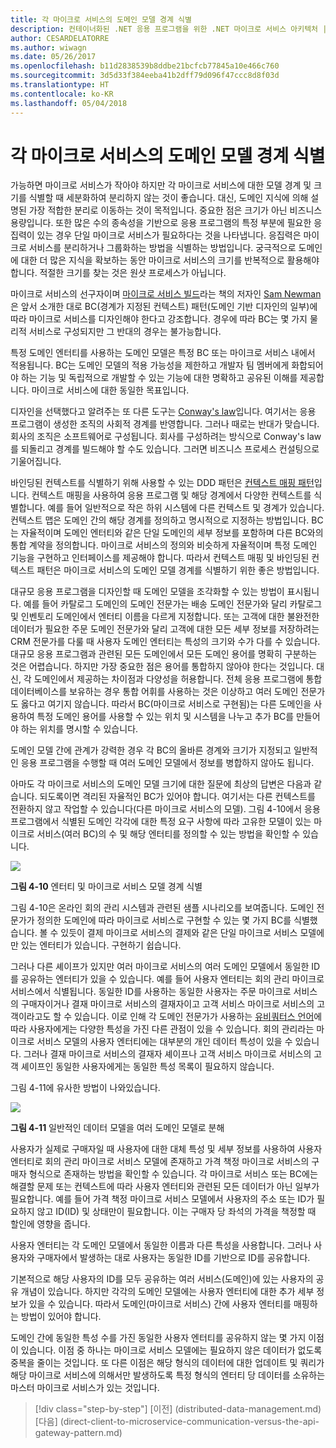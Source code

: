 ```yaml
---
title: 각 마이크로 서비스의 도메인 모델 경계 식별
description: 컨테이너화된 .NET 응용 프로그램을 위한 .NET 마이크로 서비스 아키텍처 | 각 마이크로 서비스의 도메인 모델 경계 식별
author: CESARDELATORRE
ms.author: wiwagn
ms.date: 05/26/2017
ms.openlocfilehash: b11d2838539b8ddbe21bcfcb77845a10e466c760
ms.sourcegitcommit: 3d5d33f384eeba41b2dff79d096f47ccc8d8f03d
ms.translationtype: HT
ms.contentlocale: ko-KR
ms.lasthandoff: 05/04/2018
---
```

# <a name="identify-domain-model-boundaries-for-each-microservice"></a>각 마이크로 서비스의 도메인 모델 경계 식별

가능하면 마이크로 서비스가 작아야 하지만 각 마이크로 서비스에 대한 모델 경계 및 크기를 식별할 때 세분화하여 분리하지 않는 것이 좋습니다. 대신, 도메인 지식에 의해 설명된 가장 적합한 분리로 이동하는 것이 목적입니다. 중요한 점은 크기가 아닌 비즈니스 용량입니다. 또한 많은 수의 종속성을 기반으로 응용 프로그램의 특정 부분에 필요한 응집력이 있는 경우 단일 마이크로 서비스가 필요하다는 것을 나타냅니다. 응집력은 마이크로 서비스를 분리하거나 그룹화하는 방법을 식별하는 방법입니다. 궁극적으로 도메인에 대한 더 많은 지식을 확보하는 동안 마이크로 서비스의 크기를 반복적으로 활용해야 합니다. 적절한 크기를 찾는 것은 원샷 프로세스가 아닙니다.

마이크로 서비스의 선구자이며 [마이크로 서비스 빌드](https://samnewman.io/books/building_microservices/)라는 책의 저자인 [Sam Newman](https://samnewman.io/)은 앞서 소개한 대로 BC(경계가 지정된 컨텍스트) 패턴(도메인 기반 디자인의 일부)에 따라 마이크로 서비스를 디자인해야 한다고 강조합니다. 경우에 따라 BC는 몇 가지 물리적 서비스로 구성되지만 그 반대의 경우는 불가능합니다.

특정 도메인 엔터티를 사용하는 도메인 모델은 특정 BC 또는 마이크로 서비스 내에서 적용됩니다. BC는 도메인 모델의 적용 가능성을 제한하고 개발자 팀 멤버에게 화합되어야 하는 기능 및 독립적으로 개발할 수 있는 기능에 대한 명확하고 공유된 이해를 제공합니다. 마이크로 서비스에 대한 동일한 목표입니다.

디자인을 선택했다고 알려주는 또 다른 도구는 [Conway's law](https://en.wikipedia.org/wiki/Conway%27s_law)입니다. 여기서는 응용 프로그램이 생성한 조직의 사회적 경계를 반영합니다. 그러나 때로는 반대가 맞습니다. 회사의 조직은 소프트웨어로 구성됩니다. 회사를 구성하려는 방식으로 Conway's law를 되돌리고 경계를 빌드해야 할 수도 있습니다. 그러면 비즈니스 프로세스 컨설팅으로 기울어집니다.

바인딩된 컨텍스트를 식별하기 위해 사용할 수 있는 DDD 패턴은 [컨텍스트 매핑 패턴](https://www.infoq.com/articles/ddd-contextmapping)입니다. 컨텍스트 매핑을 사용하여 응용 프로그램 및 해당 경계에서 다양한 컨텍스트를 식별합니다. 예를 들어 일반적으로 작은 하위 시스템에 다른 컨텍스트 및 경계가 있습니다. 컨텍스트 맵은 도메인 간의 해당 경계를 정의하고 명시적으로 지정하는 방법입니다. BC는 자율적이며 도메인 엔터티와 같은 단일 도메인의 세부 정보를 포함하며 다른 BC와의 통합 계약을 정의합니다. 마이크로 서비스의 정의와 비슷하게 자율적이며 특정 도메인 기능을 구현하고 인터페이스를 제공해야 합니다. 따라서 컨텍스트 매핑 및 바인딩된 컨텍스트 패턴은 마이크로 서비스의 도메인 모델 경계를 식별하기 위한 좋은 방법입니다.

대규모 응용 프로그램을 디자인할 때 도메인 모델을 조각화할 수 있는 방법이 표시됩니다. 예를 들어 카탈로그 도메인의 도메인 전문가는 배송 도메인 전문가와 달리 카탈로그 및 인벤토리 도메인에서 엔터티 이름을 다르게 지정합니다. 또는 고객에 대한 불완전한 데이터가 필요한 주문 도메인 전문가와 달리 고객에 대한 모든 세부 정보를 저장하려는 CRM 전문가를 다룰 때 사용자 도메인 엔터티는 특성의 크기와 수가 다를 수 있습니다. 대규모 응용 프로그램과 관련된 모든 도메인에서 모든 도메인 용어를 명확히 구분하는 것은 어렵습니다. 하지만 가장 중요한 점은 용어를 통합하지 않아야 한다는 것입니다. 대신, 각 도메인에서 제공하는 차이점과 다양성을 허용합니다. 전체 응용 프로그램에 통합 데이터베이스를 보유하는 경우 통합 어휘를 사용하는 것은 이상하고 여러 도메인 전문가도 옳다고 여기지 않습니다. 따라서 BC(마이크로 서비스로 구현됨)는 다른 도메인을 사용하여 특정 도메인 용어를 사용할 수 있는 위치 및 시스템을 나누고 추가 BC를 만들어야 하는 위치를 명시할 수 있습니다.

도메인 모델 간에 관계가 강력한 경우 각 BC의 올바른 경계와 크기가 지정되고 일반적인 응용 프로그램을 수행할 때 여러 도메인 모델에서 정보를 병합하지 않아도 됩니다.

아마도 각 마이크로 서비스의 도메인 모델 크기에 대한 질문에 최상의 답변은 다음과 같습니다. 되도록이면 격리된 자율적인 BC가 있어야 합니다. 여기서는 다른 컨텍스트를 전환하지 않고 작업할 수 있습니다(다른 마이크로 서비스의 모델). 그림 4-10에서 응용 프로그램에서 식별된 도메인 각각에 대한 특정 요구 사항에 따라 고유한 모델이 있는 마이크로 서비스(여러 BC)의 수 및 해당 엔터티를 정의할 수 있는 방법을 확인할 수 있습니다.

![](./media/image10.png)

**그림 4-10** 엔터티 및 마이크로 서비스 모델 경계 식별

그림 4-10은 온라인 회의 관리 시스템과 관련된 샘플 시나리오를 보여줍니다. 도메인 전문가가 정의한 도메인에 따라 마이크로 서비스로 구현할 수 있는 몇 가지 BC를 식별했습니다. 볼 수 있듯이 결제 마이크로 서비스의 결제와 같은 단일 마이크로 서비스 모델에만 있는 엔터티가 있습니다. 구현하기 쉽습니다.

그러나 다른 셰이프가 있지만 여러 마이크로 서비스의 여러 도메인 모델에서 동일한 ID를 공유하는 엔터티가 있을 수 있습니다. 예를 들어 사용자 엔터티는 회의 관리 마이크로 서비스에서 식별됩니다. 동일한 ID를 사용하는 동일한 사용자는 주문 마이크로 서비스의 구매자이거나 결재 마이크로 서비스의 결재자이고 고객 서비스 마이크로 서비스의 고객이라고도 할 수 있습니다. 이로 인해 각 도메인 전문가가 사용하는 [유비쿼터스 언어](https://martinfowler.com/bliki/UbiquitousLanguage.html)에 따라 사용자에게는 다양한 특성을 가진 다른 관점이 있을 수 있습니다. 회의 관리라는 마이크로 서비스 모델의 사용자 엔터티에는 대부분의 개인 데이터 특성이 있을 수 있습니다. 그러나 결재 마이크로 서비스의 결재자 셰이프나 고객 서비스 마이크로 서비스의 고객 셰이프인 동일한 사용자에게는 동일한 특성 목록이 필요하지 않습니다.

그림 4-11에 유사한 방법이 나와있습니다.

![](./media/image11.png)

**그림 4-11** 일반적인 데이터 모델을 여러 도메인 모델로 분해

사용자가 실제로 구매자일 때 사용자에 대한 대체 특성 및 세부 정보를 사용하여 사용자 엔터티로 회의 관리 마이크로 서비스 모델에 존재하고 가격 책정 마이크로 서비스의 구매자 형식으로 존재하는 방법을 확인할 수 있습니다. 각 마이크로 서비스 또는 BC에는 해결할 문제 또는 컨텍스트에 따라 사용자 엔터티와 관련된 모든 데이터가 아닌 일부가 필요합니다. 예를 들어 가격 책정 마이크로 서비스 모델에서 사용자의 주소 또는 ID가 필요하지 않고 ID(ID) 및 상태만이 필요합니다. 이는 구매자 당 좌석의 가격을 책정할 때 할인에 영향을 줍니다.

사용자 엔터티는 각 도메인 모델에서 동일한 이름과 다른 특성을 사용합니다. 그러나 사용자와 구매자에서 발생하는 대로 사용자는 동일한 ID를 기반으로 ID를 공유합니다.

기본적으로 해당 사용자의 ID를 모두 공유하는 여러 서비스(도메인)에 있는 사용자의 공유 개념이 있습니다. 하지만 각각의 도메인 모델에는 사용자 엔터티에 대한 추가 세부 정보가 있을 수 있습니다. 따라서 도메인(마이크로 서비스) 간에 사용자 엔터티를 매핑하는 방법이 있어야 합니다.

도메인 간에 동일한 특성 수를 가진 동일한 사용자 엔터티를 공유하지 않는 몇 가지 이점이 있습니다. 이점 중 하나는 마이크로 서비스 모델에는 필요하지 않은 데이터가 없도록 중복을 줄이는 것입니다. 또 다른 이점은 해당 형식의 데이터에 대한 업데이트 및 쿼리가 해당 마이크로 서비스에 의해서만 발생하도록 특정 형식의 엔터티 당 데이터를 소유하는 마스터 마이크로 서비스가 있는 것입니다.


>[!div class="step-by-step"]
[이전] (distributed-data-management.md) [다음] (direct-client-to-microservice-communication-versus-the-api-gateway-pattern.md)
